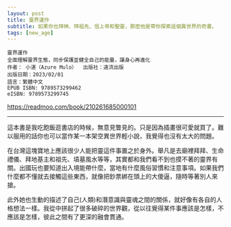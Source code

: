 ```yaml
---
layout: post
title: 靈界運作
subtitle: 如果你也拜神、拜祖先、信上帝和聖靈，那麼他是帶你探索這個異世界的奇書。
tags: [new_age]
---
```


```
靈界運作
全面理解靈界生態，同步保護並健全自己的能量，讓身心再進化
作者： 小湛（Azure Mulo）  出版社：遠流出版 
出版日期：2023/02/01
語言：繁體中文
EPUB ISBN: 9789573299462
eISBN: 9789573299745
```

<https://readmoo.com/book/210261685000101>

---

這本書是我吃飽飯逛書店的時候，無意見瞥見的。只是因為插畫很可愛就買了。難以服用的話你也可以當作某一本架空異世界輕小說，我覺得也沒有太大的問題。

在台灣這塊寶地上應該很少人能把靈這件事置之於身外。舉凡是去廟裡拜拜、生命禮儀、拜地基主和祖先、墳墓風水等等，其實都和我們看不到也摸不著的靈界有關。出國玩也要知道出入境能帶什麼，當地有什麼風俗習慣和注意事項。如果我們什麼都不懂就去接觸這些東西，就像把鈔票綁在頭上的大傻逼，隨時等著別人來搶。

此外她也生動的描述了自己(人類)和潛意識與靈魂之間的關係，就好像有各自的人格想法一樣。我從中拼起了很多破碎的世界觀，從以往覺得某件事應該是怎樣，不應該是怎樣，彼此之間有了更深的融會貫通。